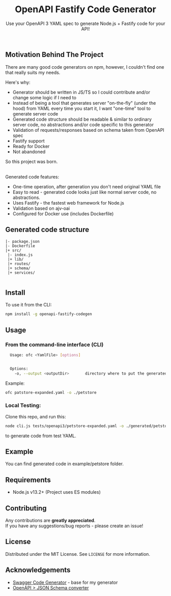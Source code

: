 <h1 align="center">OpenAPI Fastify Code Generator</h1>
<p align="center">
    Use your OpenAPI 3 YAML spec to generate Node.js + Fastify code for your API!
</p>

<br>

## Motivation Behind The Project

There are many good code generators on npm, however, I couldn't find one that really suits my needs.

Here's why:
* Generator should be written in JS/TS so I could contribute and/or change some logic if I need to
* Instead of being a tool that generates server "on-the-fly" (under the hood) from YAML every time you start it, I want "one-time" tool to generate server code
* Generated code structure should be readable & similar to ordinary server code, no abstractions and/or code specific to this generator
* Validation of requests/responses based on schema taken from OpenAPI spec
* Fastify support 
* Ready for Docker
* Not abandoned


So this project was born.

<br>
Generated code features:

* One-time operation, after generation you don't need original YAML file 
* Easy to read - generated code looks just like normal server code, no abstractions.
* Uses Fastify - the fastest web framework for Node.js
* Validation based on ajv-oai
* Configured for Docker use (includes Dockerfile)

## Generated code structure

```
|- package.json  
|- Dockerfile            
|+ src/
 |- index.js    
 |+ lib/       
 |+ routes/
 |+ schema/
 |+ services/
  
```


## Install

To use it from the CLI:

```bash
npm install -g openapi-fastify-codegen
```

## Usage

### From the command-line interface (CLI)

```bash
  Usage: ofc <YamlFile> [options]


  Options:
    -o, --output <outputDir>       directory where to put the generated files
```

Example:

```bash
ofc patstore-expanded.yaml -o ./petstore 
```

### Local Testing:
Clone this repo, and run this:

```bash
node cli.js tests/openapi3/petstore-expanded.yaml -o ./generated/petstore
```

to generate code from test YAML.


## Example

You can find generated code in example/petstore folder.


## Requirements

* Node.js v13.2+   (Project uses ES modules)


## Contributing

Any contributions are **greatly appreciated**.<br>
If you have any suggestions/bug reports - please create an issue!


## License

Distributed under the MIT License. See `LICENSE` for more information.


## Acknowledgements
* [Swagger Code Generator](https://github.com/fmvilas/swagger-node-codegen)  - base for my generator
* [OpenAPI > JSON Schema converter](https://github.com/mikunn/openapi2schema)